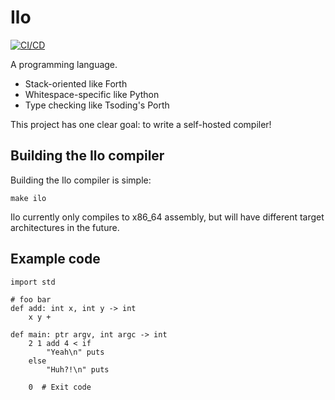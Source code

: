 # Ilo

[![CI/CD](https://github.com/nootr/ilo/actions/workflows/main.yml/badge.svg)](https://github.com/nootr/ilo/actions)

A programming language.

* Stack-oriented like Forth
* Whitespace-specific like Python
* Type checking like Tsoding's Porth

This project has one clear goal: to write a self-hosted compiler!


## Building the Ilo compiler

Building the Ilo compiler is simple:

```
make ilo
```

Ilo currently only compiles to x86_64 assembly, but will have different target
architectures in the future.


## Example code

```
import std

# foo bar
def add: int x, int y -> int
    x y +

def main: ptr argv, int argc -> int
    2 1 add 4 < if
        "Yeah\n" puts
    else
        "Huh?!\n" puts

    0  # Exit code
```
